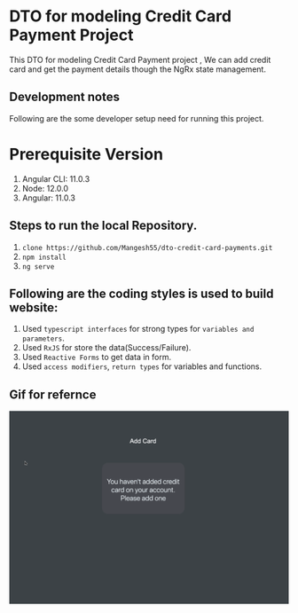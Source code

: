 # DTO for modeling Credit Card Payment Project
 
 This DTO for modeling Credit Card Payment project , We can add credit card and get the payment details though the NgRx state management.

## Development notes
Following are the some developer setup need for running this project.

# Prerequisite Version 
1. Angular CLI: 11.0.3
2. Node: 12.0.0
3. Angular: 11.0.3



## Steps to run the local Repository.

1. `clone https://github.com/Mangesh55/dto-credit-card-payments.git`
2. `npm install`
3. `ng serve`


## Following are the coding styles is used to build website:
1. Used `typescript interfaces` for strong types for `variables and parameters`.
2. Used `RxJS` for store the data(Success/Failure).
3. Used `Reactive Forms` to get data in form.
4. Used `access modifiers`, `return types` for variables and functions.


## Gif for refernce 
![](DTOCreditCard.gif)
